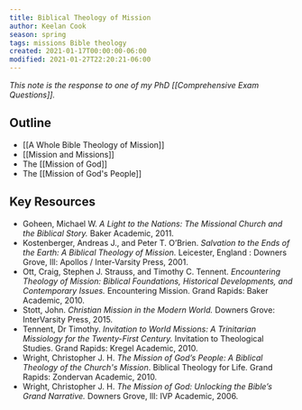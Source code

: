 ```yaml
---
title: Biblical Theology of Mission
author: Keelan Cook
season: spring
tags: missions Bible theology
created: 2021-01-17T00:00:00-06:00
modified: 2021-01-27T22:20:21-06:00
---
```


*This note is the response to one of my PhD [[Comprehensive Exam Questions]].*

## Outline
* [[A Whole Bible Theology of Mission]]
* [[Mission and Missions]]
* The [[Mission of God]]
* The [[Mission of God's People]]


## Key Resources
* Goheen, Michael W. *A Light to the Nations: The Missional Church and the Biblical Story.* Baker Academic, 2011.
* Kostenberger, Andreas J., and Peter T. O’Brien. *Salvation to the Ends of the Earth: A Biblical Theology of Mission.* Leicester, England : Downers Grove, Ill: Apollos / Inter-Varsity Press, 2001.
* Ott, Craig, Stephen J. Strauss, and Timothy C. Tennent. *Encountering Theology of Mission: Biblical Foundations, Historical Developments, and Contemporary Issues.* Encountering Mission. Grand Rapids: Baker Academic, 2010.
* Stott, John. *Christian Mission in the Modern World.* Downers Grove: InterVarsity Press, 2015.
* Tennent, Dr Timothy. *Invitation to World Missions: A Trinitarian Missiology for the Twenty-First Century.* Invitation to Theological Studies. Grand Rapids: Kregel Academic, 2010.
* Wright, Christopher J. H. *The Mission of God’s People: A Biblical Theology of the Church's Mission*. Biblical Theology for Life. Grand Rapids: Zondervan Academic, 2010.
* Wright, Christopher J. H. *The Mission of God: Unlocking the Bible’s Grand Narrative.* Downers Grove, Ill: IVP Academic, 2006.

